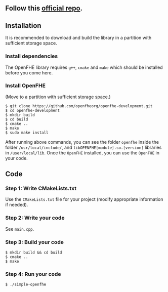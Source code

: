 ## Follow this [official repo](https://openfhe-development.readthedocs.io/en/latest/sphinx_rsts/intro/installation/linux.html).


## Installation
It is recommended to download and build the library in a partition with sufficient storage space.

### Install dependencies
The OpenFHE library requires `g++`, `cmake` and `make` which should be installed before you come here. 

### Install OpenFHE
(Move to a partition with sufficient storage space.)
```
$ git clone https://github.com/openfheorg/openfhe-development.git
$ cd openfhe-development
$ mkdir build
$ cd build
$ cmake ..
$ make
$ sudo make install
```

After running above commands, you can see the folder `openfhe` inside the folder `/usr/local/include/`, and `libOPENFHE[module].so.[version]` libraries in `/user/local/lib`. Once the `OpenFHE` installed, you can use the `OpenFHE` in your code.

## Code
### Step 1: Write CMakeLists.txt
Use the `CMakeLists.txt` file for your project (modify appropriate information if needed).

### Step 2: Write your code
See `main.cpp`. 

### Step 3: Build your code
```
$ mkdir build && cd build
$ cmake ..
$ make
```

### Step 4: Run your code
```
$ ./simple-openfhe
```